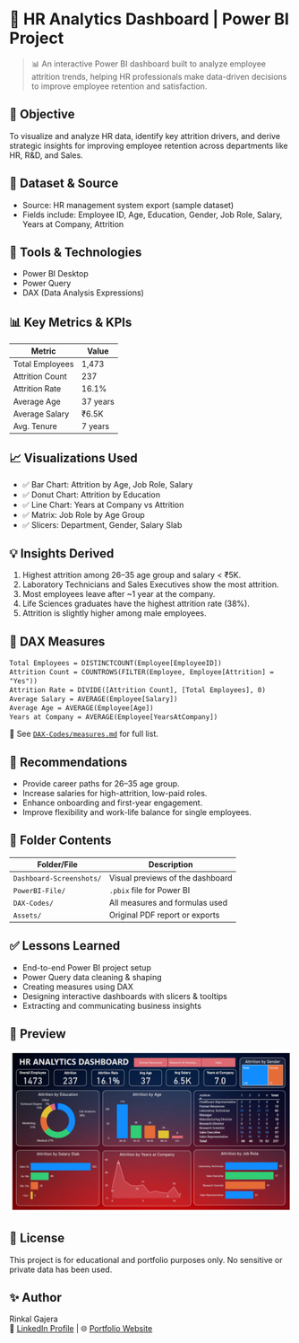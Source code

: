 # 🧠 HR Analytics Dashboard | Power BI Project

> 📊 An interactive Power BI dashboard built to analyze employee attrition trends, helping HR professionals make data-driven decisions to improve employee retention and satisfaction.

## 🚀 Objective
To visualize and analyze HR data, identify key attrition drivers, and derive strategic insights for improving employee retention across departments like HR, R&D, and Sales.

## 📁 Dataset & Source
- Source: HR management system export (sample dataset)
- Fields include: Employee ID, Age, Education, Gender, Job Role, Salary, Years at Company, Attrition

## 🔧 Tools & Technologies
- Power BI Desktop  
- Power Query  
- DAX (Data Analysis Expressions)

## 📊 Key Metrics & KPIs

| Metric               | Value    |
|----------------------|----------|
| Total Employees      | 1,473    |
| Attrition Count      | 237      |
| Attrition Rate       | 16.1%    |
| Average Age          | 37 years |
| Average Salary       | ₹6.5K    |
| Avg. Tenure          | 7 years  |

## 📈 Visualizations Used

- ✅ Bar Chart: Attrition by Age, Job Role, Salary
- ✅ Donut Chart: Attrition by Education
- ✅ Line Chart: Years at Company vs Attrition
- ✅ Matrix: Job Role by Age Group
- ✅ Slicers: Department, Gender, Salary Slab

## 💡 Insights Derived

1. Highest attrition among 26–35 age group and salary < ₹5K.
2. Laboratory Technicians and Sales Executives show the most attrition.
3. Most employees leave after ~1 year at the company.
4. Life Sciences graduates have the highest attrition rate (38%).
5. Attrition is slightly higher among male employees.

## 🧠 DAX Measures

```DAX
Total Employees = DISTINCTCOUNT(Employee[EmployeeID])
Attrition Count = COUNTROWS(FILTER(Employee, Employee[Attrition] = "Yes"))
Attrition Rate = DIVIDE([Attrition Count], [Total Employees], 0)
Average Salary = AVERAGE(Employee[Salary])
Average Age = AVERAGE(Employee[Age])
Years at Company = AVERAGE(Employee[YearsAtCompany])
```

🔗 See [`DAX-Codes/measures.md`](./DAX-Codes/measures.md) for full list.

## 🎯 Recommendations

- Provide career paths for 26–35 age group.
- Increase salaries for high-attrition, low-paid roles.
- Enhance onboarding and first-year engagement.
- Improve flexibility and work-life balance for single employees.

## 📂 Folder Contents

| Folder/File              | Description                                  |
|--------------------------|----------------------------------------------|
| `Dashboard-Screenshots/` | Visual previews of the dashboard             |
| `PowerBI-File/`          | `.pbix` file for Power BI                    |
| `DAX-Codes/`             | All measures and formulas used               |
| `Assets/`                | Original PDF report or exports               |

## ✅ Lessons Learned

- End-to-end Power BI project setup
- Power Query data cleaning & shaping
- Creating measures using DAX
- Designing interactive dashboards with slicers & tooltips
- Extracting and communicating business insights

## 📸 Preview

![Dashboard Overview](./Dashboard-Screenshots/dashboard-overview.png)

## 📄 License

This project is for educational and portfolio purposes only. No sensitive or private data has been used.

## ✨ Author

Rinkal Gajera  
📧 [LinkedIn Profile](#) | 🌐 [Portfolio Website](#)